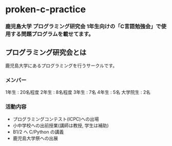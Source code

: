 # proken-c-practice

### 鹿児島大学 プログラミング研究会 1年生向けの「C言語勉強会」で使用する問題プログラムを載せてます。

## プログラミング研究会とは
鹿児島大学にあるプログラミングを行うサークルです。

### メンバー
1年生 : 20名程度
2年生 : 8名程度
3年生 : 7名
4年生 : 5名
大学院生 : 2名

### 活動内容
- プログラミングコンテスト(ICPC)への出場
- 小中学校への出前授業(講師は教授, 学生は補助)
- B1/2 へ C/Python の講義
- 鹿児島大学祭への出展

